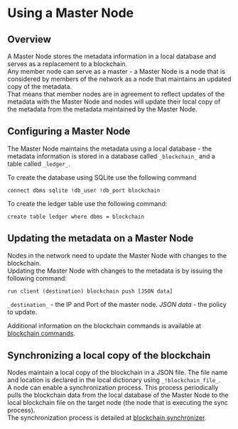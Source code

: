 # Using a Master Node

## Overview

A Master Node stores the metadata information in a local database and serves as a replacement to a blockchain.    
Any member node can serve as a master - a Master Node is a node that is considered by members of the network as a node that maintains an updated copy of the metadata.      
That means that member nodes are in agreement to reflect updates of the metadata with the Master Node and nodes will update their local copy of the metadata from the metadata maintained by the Master Node.

## Configuring a Master Node

The Master Node maintains the metadata using a local database - the metadata information is stored in a database called `_blockchain_` and a table called `_ledger_`.

To create the database using SQLite use the following command

```anylog
connect dbms sqlite !db_user !db_port blockchain 
```

To create the ledger table use the following command:

```anylog
create table ledger where dbms = blockchain
```

## Updating the metadata on a Master Node

Nodes in the network need to update the Master Node with changes to the blockchain.  
Updating the Master Node with changes to the metadata is by issuing the following command:
```anylog
run client (destination) blockchain push [JSON data]
```
`_destination_` - the IP and Port of the master node.
_JSON data_ - the policy to update.

Additional information on the blockchain commands is available at [blockchain commands](blockchain%20commands.md).

## Synchronizing a local copy of the blockchain

Nodes maintain a local copy of the blockchain in a JSON file. The file name and location is declared in the local dictionary using `_!blockchain_file_`.    
A node can enable a synchronization process. This process periodically pulls the blockchain data from the local database of the Master Node to the local blockchain file on the target node (the node that is executing the sync process).    
The synchronization process is detailed at [blockchain synchronizer](background%20processes.md#blockchain-synchronizer).  


